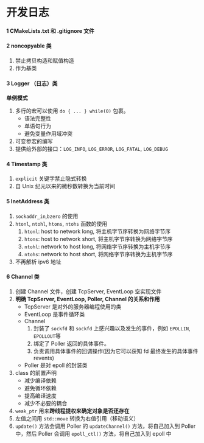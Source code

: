 # 开发日志

#### 1 CMakeLists.txt 和 .gitignore 文件

#### 2 noncopyable 类

1. 禁止拷贝构造和赋值构造
2. 作为基类

#### 3 Logger （日志）类

**单例模式**

1. 多行的宏可以使用 `do { ... } while(0)` 包裹。
    - 语法完整性
    - 单语句行为
    - 避免变量作用域冲突
2. 可变参宏的编写
3. 提供给外部的接口：`LOG_INFO`, `LOG_ERROR`, `LOG_FATAL`, `LOG_DEBUG`

#### 4 Timestamp 类

1. `explicit` 关键字禁止隐式转换
2. 自 Unix 纪元以来的微秒数转换为当前时间

#### 5 InetAddress 类

1. `sockaddr_in`,`bzero` 的使用
2. `htonl`, `ntohl`, `htons`, `ntohs` 函数的使用
    1. `htonl`: host to network long, 将主机字节序转换为网络字节序
    2. `htons`: host to network short, 将主机字节序转换为网络字节序
    3. `ntohl`: network to host long, 将网络字节序转换为主机字节序
    4. `ntohs`: network to host short, 将网络字节序转换为主机字节序
3. 不再解析 ipv6 地址

#### 6 Channel 类

1. 创建 Channel 文件，创建 TcpServer, EventLoop 空实现文件
2. **明确 TcpServer, EventLoop, Poller, Channel 的关系和作用**
    - TcpServer 是对外的服务器编程使用的类
    - EventLoop 是事件循环类
    - Channel
        1. 封装了 `sockfd` 和 `sockfd` 上感兴趣以及发生的事件，例如 `EPOLLIN`, `EPOLLOUT`等
        2. 绑定了 Poller 返回的具体事件。
        3. 负责调用具体事件的回调操作(因为它可以获知 fd 最终发生的具体事件 revents)
    - Poller 是对 epoll 的封装类
3. class 的前置声明
    - 减少编译依赖
    - 避免循环依赖
    - 提高编译速度
    - 减少不必要的耦合
4. `weak_ptr` 用来**跨线程提权来确定对象是否还存在**
5. 左值之间用 `std::move` 转换为右值引用（移动语义）
6. `update()` 方法会调用 Poller 的 `updateChannel()` 方法，将自己加入到 Poller 中，然后 Poller 会调用 `epoll_ctl()` 方法，将自己加入到 epoll 中